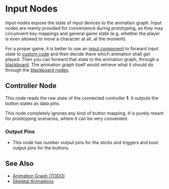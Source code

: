 # Input Nodes

Input nodes expose the state of input devices to the animation graph. Input nodes are mainly provided for convenience during prototyping, as they may circumvent key mappings and general game state (e.g. whether the player is even allowed to move a character at all, at the moment).

For a proper game, it is better to use an [input component](../../../input/input-component.md) to forward input state to [custom code](../../../custom-code/custom-code-overview.md) and then decide there which animation shall get played. Then you can forward that state to the animation graph, through a [blackboard](../../../Miscellaneous/blackboards.md). The animation graph itself would retrieve what it should do through the [blackboard nodes](anim-nodes-blackboard.md).

## Controller Node

This node reads the raw state of the connected controller **1**. It outputs the button states as data pins.

This node completely ignores any kind of button mapping. It is purely meant for prototyping scenarios, where it can be very convenient.

### Output Pins

* This node has number output pins for the sticks and triggers and bool output pins for the buttons.

## See Also

* [Animation Graph (TODO)](animation-graph-overview.md)
* [Skeletal Animations](../skeletal-animation-overview.md)
